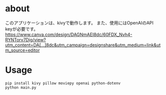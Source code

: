 # about

このアプリケーションは、kivyで動作します。
また、使用にはOpenAIのAPI keyが必要です。
https://www.canva.com/design/DAGNmAEI8dc/60FDX_Nvh4-RYNTorv7Dig/view?utm_content=DA[…]8dc&utm_campaign=designshare&utm_medium=link&utm_source=editor

# Usage

```
pip install kivy pillow moviepy openai python-dotenv
python main.py
```
